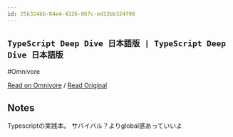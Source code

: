 ```yaml
---
id: 25b324bb-84e4-4326-867c-ed13bb324f98
---
```


## `TypeScript Deep Dive 日本語版 | TypeScript Deep Dive 日本語版`
#Omnivore

[Read on Omnivore](https://omnivore.app/me/type-script-deep-dive-type-script-deep-dive-18f958a22d2) / [Read Original](https://typescript-jp.gitbook.io/deep-dive)

## Notes

Typescriptの実践本。
サバイバル？よりglobal感あっていいよ


